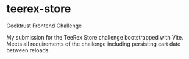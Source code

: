 # teerex-store
Geektrust Frontend Challenge

My submission for the TeeRex Store challenge bootstrapped with Vite. Meets all requirements of the challenge including persisitng cart date between reloads.
